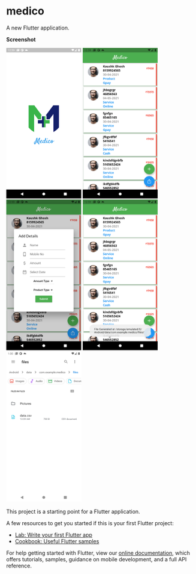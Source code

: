 # medico

A new Flutter application.

**Screenshot**

<p float="left">
  <img src="images/SS1.png" width="200" height="400" />
  <img src="images/SS2.png" width="200" height="400" />
  <img src="images/SS3.png" width="200" height="400" />
  <img src="images/SS4.png" width="200" height="400" />
  <img src="images/SS5.png" width="200" height="400" />

This project is a starting point for a Flutter application.

A few resources to get you started if this is your first Flutter project:

- [Lab: Write your first Flutter app](https://flutter.dev/docs/get-started/codelab)
- [Cookbook: Useful Flutter samples](https://flutter.dev/docs/cookbook)

For help getting started with Flutter, view our
[online documentation](https://flutter.dev/docs), which offers tutorials,
samples, guidance on mobile development, and a full API reference.
